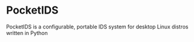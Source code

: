 # PocketIDS
PocketIDS is a configurable, portable IDS system for desktop Linux distros written in Python
